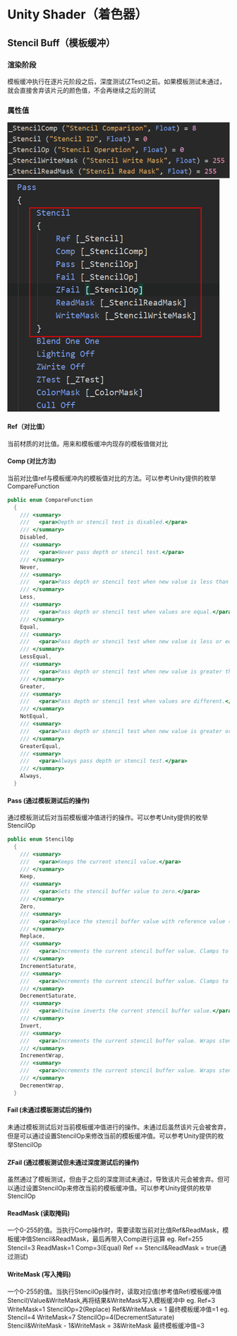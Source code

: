 # Unity Shader（着色器）

## Stencil Buff（模板缓冲）

### 渲染阶段
模板缓冲执行在逐片元阶段之后，深度测试(ZTest)之前。如果模板测试未通过，就会直接舍弃该片元的颜色值，不会再继续之后的测试

### 属性值
![Alt text](assets/unity_shader/image-1.png)
![Alt text](assets/unity_shader/image.png)

#### Ref（对比值）
当前材质的对比值。用来和模板缓冲内现存的模板值做对比

#### Comp (对比方法)
当前对比值ref与模板缓冲内的模板值对比的方法。可以参考Unity提供的枚举CompareFunction

```c#
public enum CompareFunction
  {
    /// <summary>
    ///   <para>Depth or stencil test is disabled.</para>
    /// </summary>
    Disabled,
    /// <summary>
    ///   <para>Never pass depth or stencil test.</para>
    /// </summary>
    Never,
    /// <summary>
    ///   <para>Pass depth or stencil test when new value is less than old one.</para>
    /// </summary>
    Less,
    /// <summary>
    ///   <para>Pass depth or stencil test when values are equal.</para>
    /// </summary>
    Equal,
    /// <summary>
    ///   <para>Pass depth or stencil test when new value is less or equal than old one.</para>
    /// </summary>
    LessEqual,
    /// <summary>
    ///   <para>Pass depth or stencil test when new value is greater than old one.</para>
    /// </summary>
    Greater,
    /// <summary>
    ///   <para>Pass depth or stencil test when values are different.</para>
    /// </summary>
    NotEqual,
    /// <summary>
    ///   <para>Pass depth or stencil test when new value is greater or equal than old one.</para>
    /// </summary>
    GreaterEqual,
    /// <summary>
    ///   <para>Always pass depth or stencil test.</para>
    /// </summary>
    Always,
  }
```

#### Pass (通过模板测试后的操作)
通过模板测试后对当前模板缓冲值进行的操作。可以参考Unity提供的枚举StencilOp

```c#
public enum StencilOp
  {
    /// <summary>
    ///   <para>Keeps the current stencil value.</para>
    /// </summary>
    Keep,
    /// <summary>
    ///   <para>Sets the stencil buffer value to zero.</para>
    /// </summary>
    Zero,
    /// <summary>
    ///   <para>Replace the stencil buffer value with reference value (specified in the shader).</para>
    /// </summary>
    Replace,
    /// <summary>
    ///   <para>Increments the current stencil buffer value. Clamps to the maximum representable unsigned value.</para>
    /// </summary>
    IncrementSaturate,
    /// <summary>
    ///   <para>Decrements the current stencil buffer value. Clamps to 0.</para>
    /// </summary>
    DecrementSaturate,
    /// <summary>
    ///   <para>Bitwise inverts the current stencil buffer value.</para>
    /// </summary>
    Invert,
    /// <summary>
    ///   <para>Increments the current stencil buffer value. Wraps stencil buffer value to zero when incrementing the maximum representable unsigned value.</para>
    /// </summary>
    IncrementWrap,
    /// <summary>
    ///   <para>Decrements the current stencil buffer value. Wraps stencil buffer value to the maximum representable unsigned value when decrementing a stencil buffer value of zero.</para>
    /// </summary>
    DecrementWrap,
  }
```

#### Fail (未通过模板测试后的操作)
未通过模板测试后对当前模板缓冲值进行的操作。未通过后虽然该片元会被舍弃，但是可以通过设置StencilOp来修改当前的模板缓冲值。可以参考Unity提供的枚举StencilOp

#### ZFail (通过模板测试但未通过深度测试后的操作)
虽然通过了模板测试，但由于之后的深度测试未通过，导致该片元会被舍弃。但可以通过设置StencilOp来修改当前的模板缓冲值。可以参考Unity提供的枚举StencilOp

#### ReadMask (读取掩码)
一个0-255的值。当执行Comp操作时，需要读取当前对比值Ref&ReadMask，模板缓冲值Stencil&ReadMask，最后再带入Comp进行运算
eg. Ref=255 Stencil=3 ReadMask=1 Comp=3(Equal)
Ref == Stencil&ReadMask = true(通过测试)

#### WriteMask (写入掩码)
一个0-255的值。当执行StencilOp操作时，读取对应值(参考值Ref/模板缓冲值Stencil)Value&WriteMask,再将结果&WriteMask写入模板缓冲中
eg. Ref=3 WriteMask=1 StencilOp=2(Replace)
Ref&WriteMask = 1 最终模板缓冲值=1
eg. Stencil=4 WriteMask=7 StencilOp=4(DecrementSaturate)
Stencil&WriteMask - 1&WriteMask = 3&WriteMask 最终模板缓冲值=3
